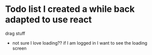 # Todo list I created a while back adapted to use react

drag stuff

- not sure I love loading?? if I am logged in I want to see the loading screen
